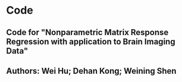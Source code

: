 # Code

## Code for "Nonparametric Matrix Response Regression with application to Brain Imaging Data"
## Authors: Wei Hu; Dehan Kong; Weining Shen
